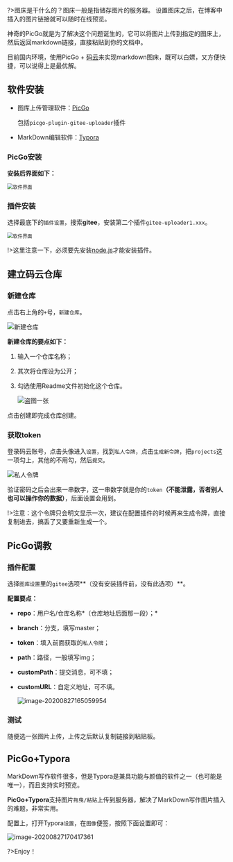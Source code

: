 ?>图床是干什么的？图床一般是指储存图片的服务器。
设置图床之后，在博客中插入的图片链接就可以随时在线预览。

神奇的PicGo就是为了解决这个问题诞生的，它可以将图片上传到指定的图床上，然后返回markdown链接，直接粘贴到你的文档中。

目前国内环境，使用PicGo +  [码云](https://links.jianshu.com/go?to=https%3A%2F%2Fgitee%2Fcom)来实现markdown图床，既可以白嫖，又方便快捷，可以说得上是最优解。

## 软件安装

- 图库上传管理软件：[PicGo](https://github.com/Molunerfinn/PicGo/releases)

  包括`picgo-plugin-gitee-uploader`插件

- MarkDown编辑软件：[Typora](https://www.typora.io/)

### PicGo安装

**安装后界面如下：**

<img src="https://gitee.com/kzcy/pic/raw/master/img/82714.png" alt="软件界面" style="zoom:80%;" />

### 插件安装
选择最底下的`插件设置`，搜索**gitee**，安装第二个插件`gitee-uploader1.xxx`。

<img src="https://gitee.com/kzcy/pic/raw/master/img/82708.png" alt="软件界面" style="zoom:80%;" />

!>这里注意一下，必须要先安装[node.js](https://nodejs.org/zh-cn/)才能安装插件。

##  建立码云仓库

### 新建仓库

点击右上角的`+`号，`新建仓库`。

<img src="https://gitee.com/kzcy/pic/raw/master/img/82706.png" alt="新建仓库" style="zoom:100%;" />

**新建仓库的要点如下：**

1. 输入一个仓库名称；

2. 其次将仓库设为公开；

3. 勾选使用Readme文件初始化这个仓库。

   <img src="https://gitee.com/kzcy/pic/raw/master/img/82701.png" alt="盗图一张" style="zoom:100%;" />

点击创建即完成仓库创建。

### 获取token

登录码云账号，点击头像进入`设置`，找到`私人令牌`，点击`生成新令牌`，把`projects`这一项勾上，其他的不用勾，然后`提交`。

<img src="https://gitee.com/kzcy/pic/raw/master/img/82709.png" alt="私人令牌" style="zoom:100%;" />



验证密码之后会出来一串数字，这一串数字就是你的`token`**（不能泄露，否者别人也可以操作你的数据）**，后面设置会用到。

!>注意：这个令牌只会明文显示一次，建议在配置插件的时候再来生成令牌，直接复制进去，搞丢了又要重新生成一个。


## PicGo调教

### 插件配置

选择`图库设置`里的`gitee`选项**（没有安装插件前，没有此选项）**。

**配置要点：**

- **repo**：用户名/仓库名称*（仓库地址后面那一段）；*

- **branch**：分支，填写master；

- **token**：填入前面获取的`私人令牌`；

- **path**：路径，一般填写img；

- **customPath**：提交消息，可不填；

- **customURL**：自定义地址，可不填。

  ![image-20200827165059954](https://gitee.com/kzcy/pic/raw/master/img/image-20200827165059954.png)

### **测试**

随便选一张图片上传，上传之后默认复制链接到粘贴板。

##  PicGo+Typora

MarkDown写作软件很多，但是Typora是兼具功能与颜值的软件之一（也可能是唯一），而且支持实时预览。

**PicGo+Typora**支持图片`拖曳/粘贴`上传到服务器，解决了MarkDown写作图片插入的难题，非常实用。

配置上，打开Typora`设置`，在`图像`便签，按照下面设置即可：

![image-20200827170417361](https://gitee.com/kzcy/pic/raw/master/img/image-20200827170417361.png)

?>Enjoy！

